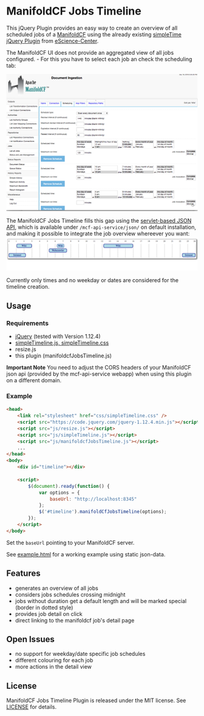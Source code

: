 # ManifoldCF Jobs Timeline 

This jQuery Plugin provides an easy way to create an overview of all scheduled jobs of a
[ManifoldCF](https://manifoldcf.apache.org/en_US/index.html) using the already existing [simpleTime jQuery Plugin](https://github.com/eScienceCenter/simpleTimeline) from [eScience-Center](https://github.com/eScienceCenter).

The ManifoldCF UI does not provide an aggregated view of all jobs configured. - For this you have to select each job an check the scheduling tab: 

<img src="screenshots/screenshot-manifoldcf-ui.png" alt="ManifoldCF UI" width="600">

The ManifoldCF Jobs Timeline fills this gap using the [servlet-based JSON API](https://manifoldcf.apache.org/release/release-2.5/en_US/programmatic-operation.html), which is available under ```/mcf-api-service/json/``` on default installation, and making it possible to integrate the job overview whereever you want:
<img src="screenshots/screenshot-manifoldcf-timeline.png" alt="manifoldcf timeline" width="600">

Currently only times and no weekday or dates are considered for the timeline creation.

## Usage

### Requirements
* [jQuery](https://jquery.com/) (tested with Version 1.12.4)
* [simpleTimeline.js, simpleTimeline.css](https://github.com/eScienceCenter/simpleTimeline)
* resize.js
* this plugin (manifoldcfJobsTimeline.js)

**Important Note**
You need to adjust the CORS headers of your ManifoldCF json api (provided by the mcf-api-service webapp) when using this plugin on a different domain.

### Example
```html
<head>
	<link rel="stylesheet" href="css/simpleTimeline.css" />
	<script src="https://code.jquery.com/jquery-1.12.4.min.js"></script>
	<script src="js/resize.js"></script>
	<script src="js/simpleTimeline.js"></script>
	<script src="js/manifoldcfJobsTimeline.js"></script>
	...
</head>
<body>		
	<div id="timeline"></div>
	
	<script>
		$(document).ready(function() {
			var options = {
				baseUrl: "http://localhost:8345"
			};
			$('#timeline').manifoldCfJobsTimeline(options);
		});
	</script>
</body>
```
Set the ```baseUrl``` pointing to your ManifoldCF server.

See [example.html](example.html) for a working example using static json-data.



## Features
* generates an overview of all jobs
* considers jobs schedules crossing midnight
* jobs without duration get a default length and will be marked special (border in dotted style)
* provides job detail on click
* direct linking to the manifoldcf job's detail page 

## Open Issues
* no support for weekday/date specific job schedules
* different colouring for each job
* more actions in the detail view


## License
ManifoldCF Jobs Timeline Plugin is released under the MIT license. See [LICENSE](LICENSE) for details.
